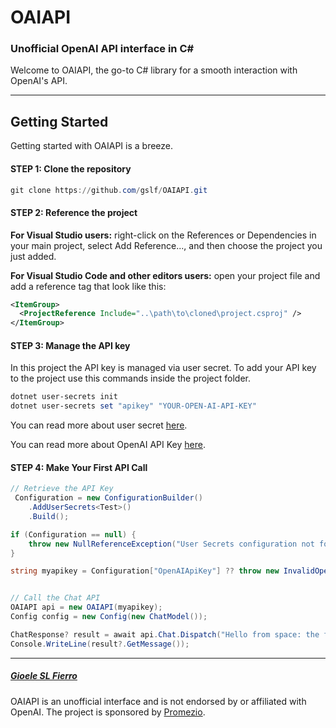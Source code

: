 # OAIAPI
### Unofficial OpenAI API interface in C# 
Welcome to OAIAPI, the go-to C# library for a smooth interaction with OpenAI's API. 

---

## Getting Started
Getting started with OAIAPI is a breeze.

#### STEP 1: Clone the repository
```powershell
git clone https://github.com/gslf/OAIAPI.git
```

#### STEP 2: Reference the project
**For Visual Studio users:** right-click on the References or Dependencies in your main project, select Add Reference..., and then choose the project you just added.

**For Visual Studio Code and other editors users:** open your project file and add a reference tag that look like this:
```xml
<ItemGroup>
  <ProjectReference Include="..\path\to\cloned\project.csproj" />
</ItemGroup>
```

#### STEP 3: Manage the API key
In this project the API key is managed via user secret.
To add your API key to the project use this commands inside the project folder.

```powershell
dotnet user-secrets init
dotnet user-secrets set "apikey" "YOUR-OPEN-AI-API-KEY"
```

You can read more about user secret [here](https://learn.microsoft.com/en-us/aspnet/core/security/app-secrets?view=aspnetcore-8.0&tabs=windows).

You can read more about OpenAI API Key [here](https://help.openai.com/en/articles/4936850-where-do-i-find-my-api-key).

#### STEP 4: Make Your First API Call
```csharp
// Retrieve the API Key
 Configuration = new ConfigurationBuilder()
    .AddUserSecrets<Test>()
    .Build();

if (Configuration == null) {
    throw new NullReferenceException("User Secrets configuration not found."); 
}

string myapikey = Configuration["OpenAIApiKey"] ?? throw new InvalidOperationException("API Key not found");


// Call the Chat API
OAIAPI api = new OAIAPI(myapikey);
Config config = new Config(new ChatModel());

ChatResponse? result = await api.Chat.Dispatch("Hello from space: the final frontier.", config);
Console.WriteLine(result?.GetMessage());
```



---

##### [Gioele SL Fierro](https://gslf.it)

OAIAPI is an unofficial interface and is not endorsed by or affiliated with OpenAI. 
The project is sponsored by [Promezio](https://promezio.it).
